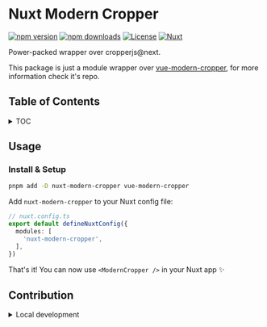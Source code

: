 # Nuxt Modern Cropper

[![npm version][npm-version-src]][npm-version-href]
[![npm downloads][npm-downloads-src]][npm-downloads-href]
[![License][license-src]][license-href]
[![Nuxt][nuxt-src]][nuxt-href]

Power-packed wrapper over cropperjs@next.

This package is just a module wrapper over [vue-modern-cropper](https://github.com/NamesMT/vue-modern-cropper), for more information check it's repo.
<!-- - [📖 &nbsp;Documentation](https://example.com) -->

## Table of Contents
<details>

<summary>TOC</summary>

- [Nuxt Modern Cropper](#nuxt-modern-cropper)
  - [Table of Contents](#table-of-contents)
  - [Usage](#usage)
    - [Install \& Setup](#install--setup)
  - [Contribution](#contribution)

</details>

## Usage

### Install & Setup
```bash
pnpm add -D nuxt-modern-cropper vue-modern-cropper
```

Add `nuxt-modern-cropper` to your Nuxt config file:

```ts
// nuxt.config.ts
export default defineNuxtConfig({
  modules: [
    'nuxt-modern-cropper',
  ],
})
```

That's it! You can now use `<ModernCropper />` in your Nuxt app ✨


## Contribution

<details>
  <summary>Local development</summary>
  
  ```bash
  # Install dependencies
  npm install
  
  # Generate type stubs
  npm run dev:prepare
  
  # Develop with the playground
  npm run dev
  
  # Build the playground
  npm run dev:build
  
  # Run ESLint
  npm run lint
  
  # Run Vitest
  npm run test
  npm run test:watch
  
  # Release new version
  npm run release
  ```

</details>


<!-- Badges -->
[npm-version-src]: https://img.shields.io/npm/v/nuxt-modern-cropper/latest.svg?style=flat&colorA=020420&colorB=00DC82
[npm-version-href]: https://npmjs.com/package/nuxt-modern-cropper

[npm-downloads-src]: https://img.shields.io/npm/dm/nuxt-modern-cropper.svg?style=flat&colorA=020420&colorB=00DC82
[npm-downloads-href]: https://npmjs.com/package/nuxt-modern-cropper

[license-src]: https://img.shields.io/npm/l/nuxt-modern-cropper.svg?style=flat&colorA=020420&colorB=00DC82
[license-href]: https://npmjs.com/package/nuxt-modern-cropper

[nuxt-src]: https://img.shields.io/badge/Nuxt-020420?logo=nuxt.js
[nuxt-href]: https://nuxt.com
